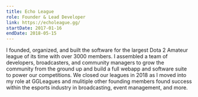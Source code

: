 ```yaml
---
title: Echo League
role: Founder & Lead Developer
link: https://echoleague.gg/
startDate: 2017-01-16
endDate: 2018-05-15
---
```


I founded, organized, and built the software for the largest Dota 2 Amateur league of its time with over 3000 members. I assembled a team of developers, broadcasters, and community managers to grow the community from the ground up and build a full webapp and software suite to power our competitions. We closed our leagues in 2018 as I moved into my role at GGLeagues and mulitiple other founding members found success within the esports industry in broadcasting, event management, and more.

